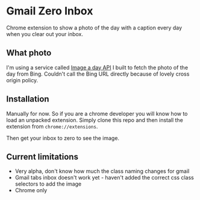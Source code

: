 # Gmail Zero Inbox

Chrome extension to show a photo of the day with a caption every day
when you clear out your inbox.

## What photo

I'm using a service called [Image a day
API](http://github.com/kalv/image-a-day) I built to fetch the photo of the day from Bing.
Couldn't call the Bing URL directly because of lovely cross origin
policy.

## Installation
Manually for now. So if you are a chrome developer you will know how to
load an unpacked extension. Simply clone this repo and then install the
extension from `chrome://extensions`.

Then get your inbox to zero to see the image.


## Current limitations

- Very alpha, don't know how much the class naming changes for gmail
- Gmail tabs inbox doesn't work yet - haven't added the correct css
class selectors to add the image
- Chrome only
